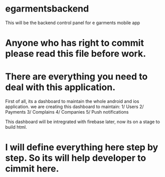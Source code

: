 # egarmentsbackend
This will be the backend control panel for e garments mobile app

# Anyone who has right to commit please read this file before work.
# There are everything you need to deal with this application.
First of all, its a dashboard to maintain the whole android and ios application. we are creating this dashboard to maintain:
1/ Users
2/ Payments
3/ Complains
4/ Companies
5/ Push notifications

This dashboard will be intregrated with firebase later, now its on a stage to build html.
# I will define everything here step by step. So its will help developer to cimmit here.